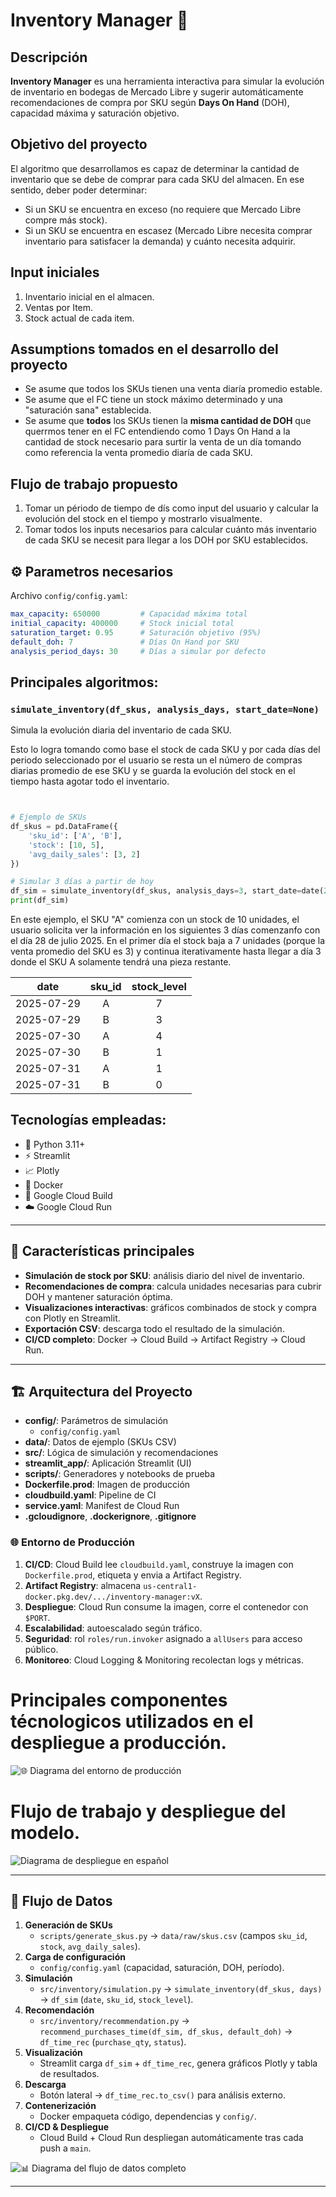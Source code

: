 # Inventory Manager 🚀

## Descripción  
**Inventory Manager** es una herramienta interactiva para simular la evolución de inventario en bodegas de Mercado Libre y sugerir automáticamente recomendaciones de compra por SKU según **Days On Hand** (DOH), capacidad máxima y saturación objetivo.  

## Objetivo del proyecto
El algoritmo que desarrollamos es capaz de determinar la cantidad de inventario que se debe de comprar para cada SKU del almacen. En ese sentido, deber poder determinar:
- Si un SKU se encuentra en exceso (no requiere que Mercado Libre compre más stock).
- Si un SKU se encuentra en escasez (Mercado Libre necesita comprar inventario para satisfacer la demanda) y cuánto necesita adquirir.

## Input iniciales
1. Inventario inicial en el almacen.
2. Ventas por Item.
3. Stock actual de cada item.

## Assumptions tomados en el desarrollo del proyecto
- Se asume que todos los SKUs tienen una venta diaría promedio estable.
- Se asume que el FC tiene un stock máximo determinado y una "saturación sana" establecida.
- Se asume que **todos** los SKUs tienen la **misma cantidad de DOH** que querrmos tener en el FC entendiendo como 1 Days On Hand a la cantidad de stock necesario para surtir la venta de un día tomando como referencia la venta promedio diaría de cada SKU.

## Flujo de trabajo propuesto
1. Tomar un périodo de tiempo de dís como input del usuario y calcular la evolución del stock en el tiempo y mostrarlo visualmente.
2. Tomar todos los inputs necesarios para calcular cuánto más inventario de cada SKU se necesit para llegar a los DOH por SKU establecidos.

## ⚙️ Parametros necesarios
Archivo `config/config.yaml`:

```yaml
max_capacity: 650000         # Capacidad máxima total
initial_capacity: 400000     # Stock inicial total
saturation_target: 0.95      # Saturación objetivo (95%)
default_doh: 7               # Días On Hand por SKU
analysis_period_days: 30     # Días a simular por defecto
```

## Principales algoritmos:
### `simulate_inventory(df_skus, analysis_days, start_date=None)`

Simula la evolución diaria del inventario de cada SKU.

Esto lo logra tomando como base el stock de cada SKU y por cada días del periodo seleccionado por el usuario se resta un el número de compras diarias promedio de ese SKU y se guarda la evolución del stock en el tiempo hasta agotar todo el inventario.

```python


# Ejemplo de SKUs
df_skus = pd.DataFrame({
    'sku_id': ['A', 'B'],
    'stock': [10, 5],
    'avg_daily_sales': [3, 2]
})

# Simular 3 días a partir de hoy
df_sim = simulate_inventory(df_skus, analysis_days=3, start_date=date(2025, 7, 28))
print(df_sim)
```
En este ejemplo, el SKU "A" comienza con un stock de 10 unidades, el usuario solicita ver la información en los siguientes 3 días comenzanfo con el día 28 de julio 2025. En el primer día el stock baja a 7 unidades (porque la venta promedio del SKU es 3) y continua iterativamente hasta llegar a día 3 donde el SKU A solamente tendrá una pieza restante.

|    date    | sku_id | stock_level |
|:----------:|:------:|:-----------:|
| 2025-07-29 | A      | 7           |
| 2025-07-29 | B      | 3           |
| 2025-07-30 | A      | 4           |
| 2025-07-30 | B      | 1           |
| 2025-07-31 | A      | 1           |
| 2025-07-31 | B      | 0           |

## **Tecnologías empleadas:**  
- 🐍 Python 3.11+  
- ⚡️ Streamlit  
- 📈 Plotly  
- 🐳 Docker  
- 🔄 Google Cloud Build  
- ☁️ Google Cloud Run  

---

## 🚀 Características principales  
- **Simulación de stock por SKU**: análisis diario del nivel de inventario.  
- **Recomendaciones de compra**: calcula unidades necesarias para cubrir DOH y mantener saturación óptima.  
- **Visualizaciones interactivas**: gráficos combinados de stock y compra con Plotly en Streamlit.  
- **Exportación CSV**: descarga todo el resultado de la simulación.  
- **CI/CD completo**: Docker → Cloud Build → Artifact Registry → Cloud Run.  

---

## 🏗️ Arquitectura del Proyecto  
- **config/**: Parámetros de simulación  
  - `config/config.yaml`  
- **data/**: Datos de ejemplo (SKUs CSV)  
- **src/**: Lógica de simulación y recomendaciones  
- **streamlit_app/**: Aplicación Streamlit (UI)  
- **scripts/**: Generadores y notebooks de prueba  
- **Dockerfile.prod**: Imagen de producción  
- **cloudbuild.yaml**: Pipeline de CI  
- **service.yaml**: Manifest de Cloud Run  
- **.gcloudignore**, **.dockerignore**, **.gitignore**  

### 🌐 Entorno de Producción  
1. **CI/CD**: Cloud Build lee `cloudbuild.yaml`, construye la imagen con `Dockerfile.prod`, etiqueta y envia a Artifact Registry.  
2. **Artifact Registry**: almacena `us-central1-docker.pkg.dev/.../inventory-manager:vX`.  
3. **Despliegue**: Cloud Run consume la imagen, corre el contenedor con `$PORT`.  
4. **Escalabilidad**: autoescalado según tráfico.  
5. **Seguridad**: rol `roles/run.invoker` asignado a `allUsers` para acceso público.  
6. **Monitoreo**: Cloud Logging & Monitoring recolectan logs y métricas.  

# Principales componentes técnologicos utilizados en el despliegue a producción.
![🌐 Diagrama del entorno de producción](images/diagrama_entorno_produccion.png)

# Flujo de trabajo y despliegue del modelo.
![Diagrama de despliegue en español](images/diagrama_despliegue.png)

---

## 🔄 Flujo de Datos  
1. **Generación de SKUs**  
   - `scripts/generate_skus.py` → `data/raw/skus.csv` (campos `sku_id`, `stock`, `avg_daily_sales`).  
2. **Carga de configuración**  
   - `config/config.yaml` (capacidad, saturación, DOH, período).  
3. **Simulación**  
   - `src/inventory/simulation.py` → `simulate_inventory(df_skus, days)` → `df_sim` (`date`, `sku_id`, `stock_level`).  
4. **Recomendación**  
   - `src/inventory/recommendation.py` → `recommend_purchases_time(df_sim, df_skus, default_doh)` → `df_time_rec` (`purchase_qty`, `status`).  
5. **Visualización**  
   - Streamlit carga `df_sim` + `df_time_rec`, genera gráficos Plotly y tabla de resultados.  
6. **Descarga**  
   - Botón lateral → `df_time_rec.to_csv()` para análisis externo.  
7. **Contenerización**  
   - Docker empaqueta código, dependencias y `config/`.  
8. **CI/CD & Despliegue**  
   - Cloud Build + Cloud Run despliegan automáticamente tras cada push a `main`.  

![📊 Diagrama del flujo de datos completo](images/diagrama_flujo_de_datos.png)

---


